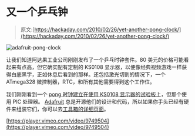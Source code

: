 # 又一个乒乓钟

> 原文:[https://hackaday.com/2010/02/26/yet-another-pong-clock/](https://hackaday.com/2010/02/26/yet-another-pong-clock/)

![](../Images/5621755e42de0ec15aab9f88b830e2df.png "adafruit-pong-clock")

让我们知道阿达果工业公司刚刚发布了一个乒乓时钟套件。80 美元的价格可能看起来有点高，但它确实配有定制的 KS0108 显示器，以便像经典视频游戏一样获得白底黑字，正如休息后看到的那样。还包括激光切割的情况下，一个 ATmega328 微控制器，RTC，和所有其他需要得到这个工作位。

我们刚刚看到一个 [pong 时钟建立在使用 KS0108 显示器的试验板](http://hackaday.com/2010/02/22/pic-pong-clock/)上，但那个使用 PIC 处理器。 [Adafruit](http://www.adafruit.com/) 总是开源他们的设计和代码，所以如果你手头已经有硬件来组装它们，你可以去[工具箱的详细页面](http://www.ladyada.net/make/monochron/)。

[https://player.vimeo.com/video/9749504](https://player.vimeo.com/video/9749504)